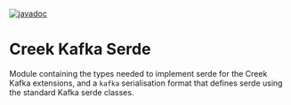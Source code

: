 [![javadoc](https://javadoc.io/badge2/org.creekservice/creek-kafka-serde/javadoc.svg)](https://javadoc.io/doc/org.creekservice/creek-kafka-serde)
# Creek Kafka Serde

Module containing the types needed to implement serde for the Creek Kafka extensions, and a `kafka` serialisation format
that defines serde using the standard Kafka serde classes.
